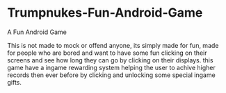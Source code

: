 # Trumpnukes-Fun-Android-Game
A Fun Android Game

This is not made to mock or offend anyone, its simply made for fun, made for people who are bored and want to have some fun clicking on their screens and see how long they can go by clicking on their displays.
this game have a ingame rewarding system helping the user to achive higher records then ever before by clicking and unlocking some special ingame gifts.
